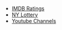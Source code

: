 * [IMDB Ratings](/programming/webscraping/imdb_ratings)
* [NY Lottery](/programming/webscraping/ny_lottery)
* [Youtube Channels](/programming/webscraping/yt_channels)
